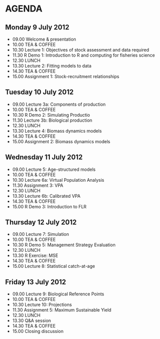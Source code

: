 # AGENDA #

## Monday 9 July 2012 ##

- 09.00 Welcome & presentation
- 10.00 TEA & COFFEE
- 10.30 Lecture 1: Objectives of stock assessment and data required
- 11.30 R Demo 1: Introduction to R and computing for fisheries science
- 12.30 LUNCH
- 13.30 Lecture 2: Fitting models to data
- 14.30 TEA & COFFEE
- 15.00 Assignment 1: Stock-recruitment relationships


## Tuesday 10 July 2012 ##

- 09.00 Lecture 3a: Components of production
- 10.00 TEA & COFFEE
- 10.30 R Demo 2:  Simulating Productio
- 11.30 Lecture 3b: Biological production
- 12.30 LUNCH
- 13.30 Lecture 4: Biomass dynamics models
- 14.30 TEA & COFFEE
- 15.00 Assignment 2: Biomass dynamics models


## Wednesday 11 July 2012 ##

- 09.00 Lecture 5: Age-structured models
- 10.00 TEA & COFFEE
- 10.30 Lecture 6a: Virtual Population Analysis
- 11.30 Assignment 3: VPA
- 12.30 LUNCH
- 13.30 Lecture 6b: Calibrated VPA
- 14.30 TEA & COFFEE
- 15.00 R Demo 3: Introduction to FLR


## Thursday 12 July 2012 ##

- 09.00 Lecture 7: Simulation
- 10.00 TEA & COFFEE
- 10.30 R Demo 5: Management Strategy Evaluation
- 12.30 LUNCH
- 13.30 R Exercise: MSE
- 14.30 TEA & COFFEE
- 15.00 Lecture 8: Statistical catch-at-age


## Friday 13 July 2012 ##

- 09.00 Lecture 9: Biological Reference Points
- 10.00 TEA & COFFEE
- 10.30 Lecture 10: Projections
- 11.30 Assignment 5: Maximum Sustainable Yield
- 12.30 LUNCH
- 13.30 Q&A session
- 14.30 TEA & COFFEE
- 15.00 Closing discussion

